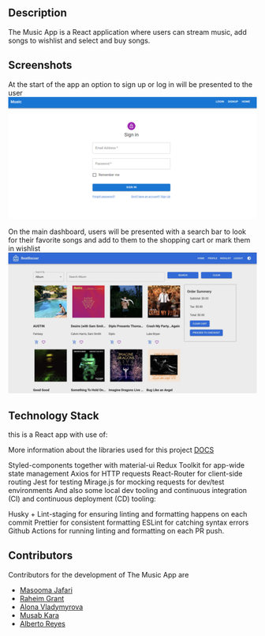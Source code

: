 ## Description

The Music App is a React application where users can stream music, add songs to wishlist and select and buy songs.

## Screenshots

At the start of the app an option to sign up or log in will be presented to the user
![Signin](https://github.com/AlonaVladymyrovaTrinity/BeatBazaarApp-Front/blob/main/images/signin.png)

On the main dashboard, users will be presented with a search bar to look for their favorite songs and add to them to the shopping cart or mark them in wishlist
![Home](https://github.com/AlonaVladymyrovaTrinity/BeatBazaarApp-Front/blob/main/images/homeapp.jpg)

## Technology Stack

this is a React app with use of:

More information about the libraries used for this project
[DOCS](https://github.com/AlonaVladymyrovaTrinity/BeatBazaarApp-Front/blob/main/docs/DOCUMENTATION.md)

Styled-components together with material-ui
Redux Toolkit for app-wide state management
Axios for HTTP requests
React-Router for client-side routing
Jest for testing
Mirage.js for mocking requests for dev/test environments
And also some local dev tooling and continuous integration (CI) and continuous deployment (CD) tooling:

Husky + Lint-staging for ensuring linting and formatting happens on each commit
Prettier for consistent formatting
ESLint for catching syntax errors
Github Actions for running linting and formatting on each PR push.

## Contributors

Contributors for the development of The Music App are

- [Masooma Jafari](https://github.com/JafariM)
- [Raheim Grant](https://github.com/Rjjayy)
- [Alona Vladymyrova](https://github.com/AlonaVladymyrovaTrinity)
- [Musab Kara]()
- [Alberto Reyes](https://github.com/dayofthetech)
